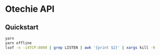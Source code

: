 # Otechie API

## Quickstart

```sh
yarn
yarn offline
lsof -n -i4TCP:8000 | grep LISTEN | awk '{print $2}' | xargs kill -9
```

